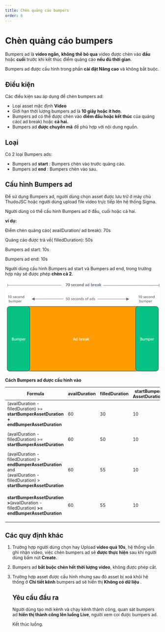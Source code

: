 ```yaml
---
title: Chèn quảng cáo bumpers 
order: 6
---
```


# Chèn quảng cáo bumpers 
Bumpers ad là **video ngắn,** **không thể bỏ qua** video được chèn vào **đầu** hoặc **cuối** trước khi kết thúc điểm quảng cáo **nếu đủ thời gian**.

Bumpers ad được cấu hình trong phần **cài đặt Nâng cao** và không bắt buộc.

## Điều kiện

Các điều kiện sau áp dụng để chèn bumpers ad:

- Loại asset mặc định **Video**
- Giới hạn thời lượng bumpers ad là **10 giây hoặc ít hơn**. 
- Bumpers ad có thể được chèn vào **điểm đầu hoặc kết thúc** của quảng cáo( ad break) hoặc **cả hai.** 
- Bumpers ad **được chuyển mã** để phù hợp với nội dung nguồn.

## Loại 

Có 2 loại Bumpers ads:

- Bumpers ad **start** : Bumpers chèn vào trước quảng cáo.
- Bumpers ad **end** : Bumpers chèn vào sau.

## Cấu hình Bumpers ad

Để sử dụng Bumpers ad, người dùng chọn asset được  lưu trữ ở máy chủ ThudoJSC hoặc người dùng upload file video trực tiếp lên hệ thống Sigma. 

Người dùng có thể cấu hình Bumpers ad ở đầu, cuối hoặc cả hai. 

**ví dụ:**

Điểm chèn quảng cáo( availDuration/ ad break): 70s

Quảng cáo được trả về( filledDuration): 50s

Bumpers ad start: 10s

Bumpers ad end: 10s

Người dùng cấu hình Bumpers ad start và Bumpers ad end, trong trường hợp này sẽ được phép **chèn cả 2**.

![](../image/bumpers-ad.png)


**Cách Bumpers ad được cấu hình vào**

| **Formula**                                                  | availDuration | filledDuration | startBumper<br />AssetDuration | endBumper<br />AssetDuration | **Result**                     |
| ------------------------------------------------------------ | ------------- | -------------- | ------------------------------ | ---------------------------- | ------------------------------ |
| (availDuration - filledDuration) >= **startBumperAssetDuration + endBumperAssetDuration** | 60            | 30             | 10                             | 5                            | chèn cả 2                      |
| (availDuration - filledDuration) >= **startBumperAssetDuration** | 60            | 50             | 10                             | 10                           | chèn start Bumper video        |
| (availDuration - filledDuration) > **endBumperAssetDuration** and<br /> (availDuration - filledDuration) > **startBumperAssetDuration** | 60            | 55             | 10                             | 10                           | không chèn cái nào             |
| **startBumperAssetDuration >**(availDuration - filledDuration) **>=** **endBumperAssetDuration** | 60            | 55             | 10                             | 5                            | Chỉ chèn end, không chèn start |



## Các quy định khác

1. Trường hợp người dùng chọn hay Upload **video quá 10s**, hệ thống vẫn ghi nhận video, việc chèn bumpers ad sẽ **được thực hiện** sau khi người dùng bấm nút **Create.**

2. Bumpers ad **bắt buộc chèn hết thời lượng video**, không được phép cắt.

3. Trường hợp asset được cấu hình nhưng sau đó asset bị xoá khỏi hệ thống ở **Chi tiết kênh** bumpers ad sẽ hiển thị **Không có dữ liệu** .

   ## Yêu cầu đầu ra

   Người dùng tạo mới kênh và chạy kênh thành công, quan sát bumpers ad  **hiển thị thành công lên luồng Live**, người xem coi được bumpers ad. 
   
   Kết thúc luồng.
